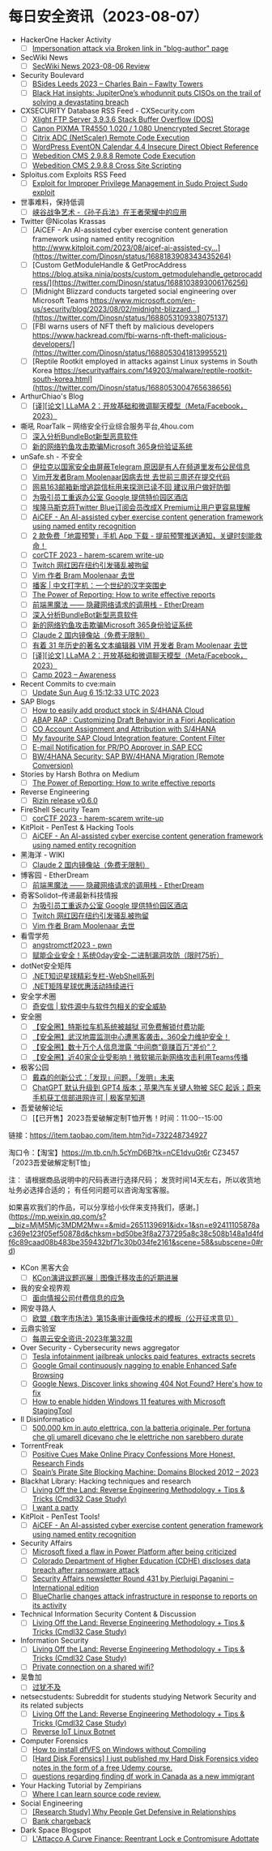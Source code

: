 # 每日安全资讯（2023-08-07）

- HackerOne Hacker Activity
  - [ ] [Impersonation attack via Broken link in "blog-author" page](https://hackerone.com/reports/1434246)
- SecWiki News
  - [ ] [SecWiki News 2023-08-06 Review](http://www.sec-wiki.com/?2023-08-06)
- Security Boulevard
  - [ ] [BSides Leeds 2023 – Charles Bain –  Fawlty Towers](https://securityboulevard.com/2023/08/bsides-leeds-2023-charles-bain-fawlty-towers/)
  - [ ] [Black Hat insights: JupiterOne’s whodunnit puts CISOs on the trail of solving a devastating breach](https://securityboulevard.com/2023/08/black-hat-insights-jupiterones-whodunnit-puts-cisos-on-the-trail-of-solving-a-devastating-breach/)
- CXSECURITY Database RSS Feed - CXSecurity.com
  - [ ] [Xlight FTP Server 3.9.3.6 Stack Buffer Overflow (DOS)](https://cxsecurity.com/issue/WLB-2023080032)
  - [ ] [Canon PIXMA TR4550 1.020 / 1.080 Unencrypted Secret Storage](https://cxsecurity.com/issue/WLB-2023080031)
  - [ ] [Citrix ADC (NetScaler) Remote Code Execution](https://cxsecurity.com/issue/WLB-2023080030)
  - [ ] [WordPress EventON Calendar 4.4 Insecure Direct Object Reference](https://cxsecurity.com/issue/WLB-2023080029)
  - [ ] [Webedition CMS 2.9.8.8 Remote Code Execution](https://cxsecurity.com/issue/WLB-2023080028)
  - [ ] [Webedition CMS 2.9.8.8 Cross Site Scripting](https://cxsecurity.com/issue/WLB-2023080027)
- Sploitus.com Exploits RSS Feed
  - [ ] [Exploit for Improper Privilege Management in Sudo Project Sudo exploit](https://sploitus.com/exploit?id=4331D355-28DD-52B7-AE70-FBB2C3B7BC00&utm_source=rss&utm_medium=rss)
- 世事难料，保持低调
  - [ ] [峡谷战争艺术 -《孙子兵法》在王者荣耀中的应用](https://blog.csdn.net/ariesjzj/article/details/132121667)
- Twitter @Nicolas Krassas
  - [ ] [AiCEF - An AI-assisted cyber exercise content generation framework using named entity recognition http://www.kitploit.com/2023/08/aicef-ai-assisted-cy...](https://twitter.com/Dinosn/status/1688183908343435264)
  - [ ] [Custom GetModuleHandle & GetProcAddress https://blog.atsika.ninja/posts/custom_getmodulehandle_getprocaddress/](https://twitter.com/Dinosn/status/1688103893006176256)
  - [ ] [Midnight Blizzard conducts targeted social engineering over Microsoft Teams https://www.microsoft.com/en-us/security/blog/2023/08/02/midnight-blizzard...](https://twitter.com/Dinosn/status/1688053109338075137)
  - [ ] [FBI warns users of NFT theft by malicious developers https://www.hackread.com/fbi-warns-nft-theft-malicious-developers/](https://twitter.com/Dinosn/status/1688053041813995521)
  - [ ] [Reptile Rootkit employed in attacks against Linux systems in South Korea https://securityaffairs.com/149203/malware/reptile-rootkit-south-korea.html](https://twitter.com/Dinosn/status/1688053004765638656)
- ArthurChiao's Blog
  - [ ] [[译][论文] LLaMA 2：开放基础和微调聊天模型（Meta/Facebook，2023）](https://arthurchiao.github.io/blog/llama2-paper-zh/)
- 嘶吼 RoarTalk – 网络安全行业综合服务平台,4hou.com
  - [ ] [深入分析BundleBot新型恶意软件](https://www.4hou.com/posts/JKXg)
  - [ ] [新的网络钓鱼攻击欺骗Microsoft 365身份验证系统](https://www.4hou.com/posts/qpD7)
- unSafe.sh - 不安全
  - [ ] [伊拉克以国家安全由屏蔽Telegram 原因是有人在频道里发布公民信息](https://buaq.net/go-173793.html)
  - [ ] [Vim开发者Bram Moolenaar因病去世 去世前三周还在提交代码](https://buaq.net/go-173794.html)
  - [ ] [网易163邮箱新增追踪信标用来探测已读不回 建议用户做好防御](https://buaq.net/go-173795.html)
  - [ ] [为吸引员工重返办公室 Google 提供特价园区酒店](https://buaq.net/go-173790.html)
  - [ ] [埃隆马斯克将Twitter Blue订阅会员改成X Premium让用户更容易理解](https://buaq.net/go-173796.html)
  - [ ] [AiCEF - An AI-assisted cyber exercise content generation framework using named entity recognition](https://buaq.net/go-173789.html)
  - [ ] [2 款免费「地震预警」手机 App 下载 - 提前预警推送通知，关键时刻能救命！](https://buaq.net/go-173798.html)
  - [ ] [corCTF 2023 - harem-scarem write-up](https://buaq.net/go-173799.html)
  - [ ] [Twitch 网红因在纽约引发骚乱被拘留](https://buaq.net/go-173791.html)
  - [ ] [Vim 作者 Bram Moolenaar 去世](https://buaq.net/go-173792.html)
  - [ ] [播客 | 中文打字机：一个世纪的汉字突围史](https://buaq.net/go-173788.html)
  - [ ] [The Power of Reporting: How to write effective reports](https://buaq.net/go-173787.html)
  - [ ] [前端黑魔法 —— 隐藏网络请求的调用栈 - EtherDream](https://buaq.net/go-173785.html)
  - [ ] [深入分析BundleBot新型恶意软件](https://buaq.net/go-173782.html)
  - [ ] [新的网络钓鱼攻击欺骗Microsoft 365身份验证系统](https://buaq.net/go-173783.html)
  - [ ] [Claude 2 国内镜像站（免费无限制）](https://buaq.net/go-173784.html)
  - [ ] [有着 31 年历史的著名文本编辑器 VIM 开发者 Bram Moolenaar 去世](https://buaq.net/go-173779.html)
  - [ ] [[译][论文] LLaMA 2：开放基础和微调聊天模型（Meta/Facebook，2023）](https://buaq.net/go-173797.html)
  - [ ] [Camp 2023 – Awareness](https://buaq.net/go-173781.html)
- Recent Commits to cve:main
  - [ ] [Update Sun Aug  6 15:12:33 UTC 2023](https://github.com/trickest/cve/commit/9c25c9d74128996d833c65a0070609c544318b8f)
- SAP Blogs
  - [ ] [How to easily add product stock in S/4HANA Cloud](https://blogs.sap.com/2023/08/06/how-to-easily-add-product-stock-in-s-4hana-cloud/)
  - [ ] [ABAP RAP : Customizing Draft Behavior in a Fiori Application](https://blogs.sap.com/2023/08/06/abap-rap-customizing-draft-behavior-in-a-fiori-application/)
  - [ ] [CO Account Assignment and Attribution with S/4HANA](https://blogs.sap.com/2023/08/06/co-account-assignment-and-attribution-with-s-4hana/)
  - [ ] [My favourite SAP Cloud Integration feature: Content Filter](https://blogs.sap.com/2023/08/06/my-favourite-sap-cloud-integration-feature-content-filter/)
  - [ ] [E-mail Notification for PR/PO Approver in SAP ECC](https://blogs.sap.com/2023/08/06/e-mail-notification-for-pr-po-approver-in-sap/)
  - [ ] [BW/4HANA Security: SAP BW/4HANA Migration (Remote Conversion)](https://blogs.sap.com/2023/08/06/bw-4hana-security-sap-bw-4hana-migration-remote-conversion/)
- Stories by Harsh Bothra on Medium
  - [ ] [The Power of Reporting: How to write effective reports](https://hbothra22.medium.com/the-power-of-reporting-how-to-write-effective-reports-4034d6c87eca?source=rss-54fa249211d2------2)
- Reverse Engineering
  - [ ] [Rizin release v0.6.0](https://www.reddit.com/r/ReverseEngineering/comments/15k1d6d/rizin_release_v060/)
- FireShell Security Team
  - [ ] [corCTF 2023 - harem-scarem write-up](https://fireshellsecurity.team/corctf2023-harem-scarem/)
- KitPloit - PenTest & Hacking Tools
  - [ ] [AiCEF - An AI-assisted cyber exercise content generation framework using named entity recognition](http://www.kitploit.com/2023/08/aicef-ai-assisted-cyber-exercise.html)
- 黑海洋 - WIKI
  - [ ] [Claude 2 国内镜像站（免费无限制）](https://blog.upx8.com/3748)
- 博客园 - EtherDream
  - [ ] [前端黑魔法 —— 隐藏网络请求的调用栈 - EtherDream](https://www.cnblogs.com/index-html/p/hide-request-initiator.html)
- 奇客Solidot–传递最新科技情报
  - [ ] [为吸引员工重返办公室 Google 提供特价园区酒店](https://www.solidot.org/story?sid=75718)
  - [ ] [Twitch 网红因在纽约引发骚乱被拘留](https://www.solidot.org/story?sid=75717)
  - [ ] [Vim 作者 Bram Moolenaar 去世](https://www.solidot.org/story?sid=75716)
- 看雪学苑
  - [ ] [angstromctf2023 - pwn](https://mp.weixin.qq.com/s?__biz=MjM5NTc2MDYxMw==&mid=2458511583&idx=1&sn=6213024c9aebe18308c20ef3d2fada61&chksm=b18ed85586f9514324faa57c8a240c4446c1fbd72b534f3b363df48f0c8d7728b40923ab4ed2&scene=58&subscene=0#rd)
  - [ ] [赋能企业安全！系统0day安全-二进制漏洞攻防（限时75折）](https://mp.weixin.qq.com/s?__biz=MjM5NTc2MDYxMw==&mid=2458511583&idx=2&sn=5abcbfe9689cc31587ec3fa07f5217d3&chksm=b18ed85586f951433532f6e06b1e342136c87c64b365e740d5b7428e53edc06be6f464b0524a&scene=58&subscene=0#rd)
- dotNet安全矩阵
  - [ ] [.NET知识星球精彩专栏-WebShell系列](https://mp.weixin.qq.com/s?__biz=MzUyOTc3NTQ5MA==&mid=2247488207&idx=1&sn=7e953a45c3a64a6aaa97796b753cbad6&chksm=fa5abc22cd2d3534fd9781db2499e528597b9704fa936411e15a8fa7fcf25456770e0a9aa7c1&scene=58&subscene=0#rd)
  - [ ] [.NET矩阵星球优惠活动持续进行](https://mp.weixin.qq.com/s?__biz=MzUyOTc3NTQ5MA==&mid=2247488207&idx=2&sn=826c9497733d28c9095a47c5e17a6db4&chksm=fa5abc22cd2d35342a275002efefeffeaeb5d295c57310a692ce140f68bf4f0c3445d27e8efb&scene=58&subscene=0#rd)
- 安全学术圈
  - [ ] [奇安信 | 软件源中与软件包相关的安全威胁](https://mp.weixin.qq.com/s?__biz=MzU5MTM5MTQ2MA==&mid=2247489312&idx=1&sn=0a1488ea54a855294f646e2e9eba4b73&chksm=fe2ee8abc95961bd4aee85adaa7b76f6b4ebf05b192d764f6338a6e402eeda481e36a92780a6&scene=58&subscene=0#rd)
- 安全圈
  - [ ] [【安全圈】特斯拉车机系统被越狱 可免费解锁付费功能](https://mp.weixin.qq.com/s?__biz=MzIzMzE4NDU1OQ==&mid=2652041383&idx=1&sn=dbd7fd0f1fa42c428e763fb0e0dd4f6c&chksm=f36fdce7c41855f1e0a31747f4dca40c52da6f6349ab957ddafae0e9cd57d93cb78029548007&scene=58&subscene=0#rd)
  - [ ] [【安全圈】武汉地震监测中心遭黑客袭击，360全力维护安全！](https://mp.weixin.qq.com/s?__biz=MzIzMzE4NDU1OQ==&mid=2652041383&idx=2&sn=db50b0447574cac8a06833de3ea3b5aa&chksm=f36fdce7c41855f184ad0ee7a3ab6c3ff2c9d1e322e493743de3e68303ec657795eb2497b02d&scene=58&subscene=0#rd)
  - [ ] [【安全圈】数十万个人信息泄露 “中间商”竟赚百万“差价”？](https://mp.weixin.qq.com/s?__biz=MzIzMzE4NDU1OQ==&mid=2652041383&idx=3&sn=007f24a7d3d639df2749b855df8b644d&chksm=f36fdce7c41855f1bbcbb746ccd2df65b9918b6057670b41e66a5554760d2205a7acef0dc5a3&scene=58&subscene=0#rd)
  - [ ] [【安全圈】近40家企业受影响！微软揭示新网络攻击利用Teams传播](https://mp.weixin.qq.com/s?__biz=MzIzMzE4NDU1OQ==&mid=2652041383&idx=4&sn=bc71f317b43409cc866ebb4b990784c7&chksm=f36fdce7c41855f1279277701cb64c67f50be6054863707624377c01991f863a6abbcaca4415&scene=58&subscene=0#rd)
- 极客公园
  - [ ] [戴森的创新公式：「发现」问题，「发明」未来](https://mp.weixin.qq.com/s?__biz=MTMwNDMwODQ0MQ==&mid=2653005349&idx=1&sn=b56becde83ac18d5c37a15945fece67e&chksm=7e54db9349235285d7f1b066354d13ae9d3a3902cd48b02b3aba9643a2a4d378cd5df1a0c985&scene=58&subscene=0#rd)
  - [ ] [ChatGPT 默认升级到 GPT4 版本；苹果汽车关键人物被 SEC 起诉；蔚来手机获工信部进网许可 | 极客早知道](https://mp.weixin.qq.com/s?__biz=MTMwNDMwODQ0MQ==&mid=2653005348&idx=1&sn=94c040f40cda751d3cd3b75c9bf1b312&chksm=7e54db9249235284fef0fc07e8e2c66b203c46a37f8deacd124ae54df251ee5d6abdc05817dc&scene=58&subscene=0#rd)
- 吾爱破解论坛
  - [ ] [【已开售】2023吾爱破解定制T恤开售！时间：11:00--15:00

链接：https://item.taobao.com/item.htm?id=732248734927

淘口令：【淘宝】https://m.tb.cn/h.5cYmD6B?tk=nCE1dvuGt6r CZ3457 「2023吾爱破解定制T恤」

注：
请根据商品说明中的尺码表进行选择尺码；
发货时间14天左右，所以收货地址务必选择合适的；
有任何问题可以咨询淘宝客服。

如果喜欢我们的作品，可以分享给小伙伴来支持我们，感谢。](https://mp.weixin.qq.com/s?__biz=MjM5Mjc3MDM2Mw==&mid=2651139691&idx=1&sn=e92411105878ac369e123f05ef50878d&chksm=bd50be3f8a2737295a8c38c508b148a1d4fdf6c89caad08b483be359432bf71c30b034fe2161&scene=58&subscene=0#rd)
- KCon 黑客大会
  - [ ] [KCon演讲议题巡展｜图像迁移攻击的近期进展](https://mp.weixin.qq.com/s?__biz=MzIzOTAwNzc1OQ==&mid=2651136933&idx=1&sn=85ca7e138a4359c926a9d3e43344a908&chksm=f2c122c5c5b6abd3d18fdfa920a682d40a508675d2d597e26cc07c215a9ad8779b80ffc5da29&scene=58&subscene=0#rd)
- 我的安全视界观
  - [ ] [面向情报公司付费信息的应急](https://mp.weixin.qq.com/s?__biz=MzI3Njk2OTIzOQ==&mid=2247485338&idx=1&sn=794ae1cf2bb72f67429528a256157b8c&chksm=eb6c25e2dc1bacf48da84f1bc449629fb376400b3489ac0d71c464aa6360de6f6c68ae7cd8dd&scene=58&subscene=0#rd)
- 网安寻路人
  - [ ] [欧盟《数字市场法》第15条审计画像技术的模板（公开征求意见）](https://mp.weixin.qq.com/s?__biz=MzIxODM0NDU4MQ==&mid=2247500189&idx=1&sn=bc7fffd862ab181718c701e670b6a85a&chksm=97e97c77a09ef5617e06ba387f2b5a5e36fabca954c456649a2081fa1f45d20265b7b4230258&scene=58&subscene=0#rd)
- 云鼎实验室
  - [ ] [每周云安全资讯-2023年第32周](https://mp.weixin.qq.com/s?__biz=MzU3ODAyMjg4OQ==&mid=2247494987&idx=1&sn=3d81dace16736ba8f8c5ecd0a2a51227&chksm=fd7911cdca0e98db7cef10787d482b7106c3d59333c1be9c0a508b6306ec7f83a57b3b47b1b5&scene=58&subscene=0#rd)
- Over Security - Cybersecurity news aggregator
  - [ ] [Tesla infotainment jailbreak unlocks paid features, extracts secrets](https://www.bleepingcomputer.com/news/security/tesla-infotainment-jailbreak-unlocks-paid-features-extracts-secrets/)
  - [ ] [Google Gmail continuously nagging to enable Enhanced Safe Browsing](https://www.bleepingcomputer.com/news/google/google-gmail-continuously-nagging-to-enable-enhanced-safe-browsing/)
  - [ ] [Google News, Discover links showing 404 Not Found? Here's how to fix](https://www.bleepingcomputer.com/news/technology/google-news-discover-links-showing-404-not-found-heres-how-to-fix/)
  - [ ] [How to enable hidden Windows 11 features with Microsoft StagingTool](https://www.bleepingcomputer.com/news/microsoft/how-to-enable-hidden-windows-11-features-with-microsoft-stagingtool/)
- Il Disinformatico
  - [ ] [500.000 km in auto elettrica, con la batteria originale. Per fortuna che gli umarell dicevano che le elettriche non sarebbero durate](http://attivissimo.blogspot.com/2023/08/500000-km-in-auto-elettrica-con-la.html)
- TorrentFreak
  - [ ] [Positive Cues Make Online Piracy Confessions More Honest, Research Finds](https://torrentfreak.com/positive-cues-make-online-piracy-confessions-more-honest-research-finds-230806/)
  - [ ] [Spain’s Pirate Site Blocking Machine: Domains Blocked 2012 – 2023](https://torrentfreak.com/spains-pirate-site-blocking-machine-domains-blocked-in-2023-230805/)
- Blackhat Library: Hacking techniques and research
  - [ ] [Living Off the Land: Reverse Engineering Methodology + Tips & Tricks (Cmdl32 Case Study)](https://www.reddit.com/r/blackhat/comments/15k1ahr/living_off_the_land_reverse_engineering/)
  - [ ] [I want a party](https://www.reddit.com/r/blackhat/comments/15k4ooz/i_want_a_party/)
- KitPloit - PenTest Tools!
  - [ ] [AiCEF - An AI-assisted cyber exercise content generation framework using named entity recognition](http://www.kitploit.com/2023/08/aicef-ai-assisted-cyber-exercise.html)
- Security Affairs
  - [ ] [Microsoft fixed a flaw in Power Platform after being criticized](https://securityaffairs.com/149237/hacking/microsoft-power-platform-flaw.html)
  - [ ] [Colorado Department of Higher Education (CDHE) discloses data breach after ransomware attack](https://securityaffairs.com/149228/data-breach/colorado-department-of-higher-education-data-breach.html)
  - [ ] [Security Affairs newsletter Round 431 by Pierluigi Paganini – International edition](https://securityaffairs.com/149224/breaking-news/security-affairs-newsletter-round-431-by-pierluigi-paganini-international-edition.html)
  - [ ] [BlueCharlie changes attack infrastructure in response to reports on its activity](https://securityaffairs.com/149213/apt/bluecharlie-changes-attack-infrastructure.html)
- Technical Information Security Content & Discussion
  - [ ] [Living Off the Land: Reverse Engineering Methodology + Tips & Tricks (Cmdl32 Case Study)](https://www.reddit.com/r/netsec/comments/15k19us/living_off_the_land_reverse_engineering/)
- Information Security
  - [ ] [Living Off the Land: Reverse Engineering Methodology + Tips & Tricks (Cmdl32 Case Study)](https://www.reddit.com/r/Information_Security/comments/15k19yy/living_off_the_land_reverse_engineering/)
  - [ ] [Private connection on a shared wifi?](https://www.reddit.com/r/Information_Security/comments/15jgs8b/private_connection_on_a_shared_wifi/)
- 吴鲁加
  - [ ] [过犹不及](https://mp.weixin.qq.com/s?__biz=Mzg5NDY4ODM1MA==&mid=2247484472&idx=1&sn=dc616304b4f48e66364c7371650a2cd4&chksm=c01a8909f76d001fdb4c3993e4ceea0940c9f30069943b1bde06de357792476d7cb63f52832b&scene=58&subscene=0#rd)
- netsecstudents: Subreddit for students studying Network Security and its related subjects
  - [ ] [Living Off the Land: Reverse Engineering Methodology + Tips & Tricks (Cmdl32 Case Study)](https://www.reddit.com/r/netsecstudents/comments/15k19ws/living_off_the_land_reverse_engineering/)
  - [ ] [Reverse IoT Linux Botnet](https://www.reddit.com/r/netsecstudents/comments/15jka2y/reverse_iot_linux_botnet/)
- Computer Forensics
  - [ ] [How to install dfVFS on Windows without Compiling](https://www.reddit.com/r/computerforensics/comments/15jup3t/how_to_install_dfvfs_on_windows_without_compiling/)
  - [ ] [[Hard Disk Forensics] I just published my Hard Disk Forensics video notes in the form of a free Udemy course.](https://www.reddit.com/r/computerforensics/comments/15jb1fr/hard_disk_forensics_i_just_published_my_hard_disk/)
  - [ ] [questions regarding finding df work in Canada as a new immigrant](https://www.reddit.com/r/computerforensics/comments/15jfx7z/questions_regarding_finding_df_work_in_canada_as/)
- Your Hacking Tutorial by Zempirians
  - [ ] [Where I can learn source code review.](https://www.reddit.com/r/HowToHack/comments/15juc5b/where_i_can_learn_source_code_review/)
- Social Engineering
  - [ ] [[Research Study] Why People Get Defensive in Relationships](https://www.reddit.com/r/SocialEngineering/comments/15jyht6/research_study_why_people_get_defensive_in/)
  - [ ] [Bank chargeback](https://www.reddit.com/r/SocialEngineering/comments/15jq4ds/bank_chargeback/)
- Dark Space Blogspot
  - [ ] [L'Attacco A Curve Finance: Reentrant Lock e Contromisure Adottate](http://darkwhite666.blogspot.com/2023/08/lattacco-curve-finance-reentrant-lock-e.html)
